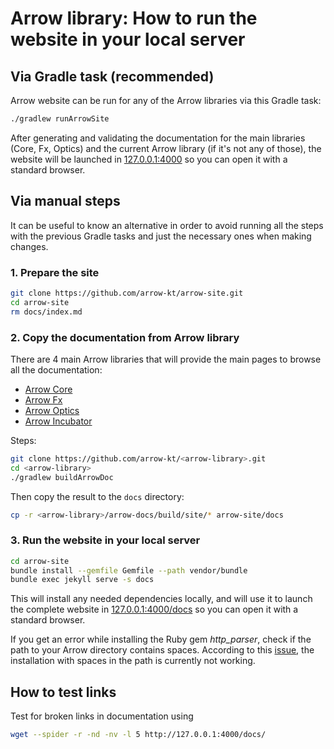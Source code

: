 # Arrow library: How to run the website in your local server

## Via Gradle task (recommended)

Arrow website can be run for any of the Arrow libraries via this Gradle task:

```sh
./gradlew runArrowSite
```

After generating and validating the documentation for the main libraries (Core, Fx, Optics) and the current Arrow library (if it's not any of those), the website will be launched in [127.0.0.1:4000](http://127.0.0.1:4000) so you can open it with a standard browser.

## Via manual steps

It can be useful to know an alternative in order to avoid running all the steps with the previous Gradle tasks and just the necessary ones when making changes.

### 1. Prepare the site

```sh
git clone https://github.com/arrow-kt/arrow-site.git
cd arrow-site
rm docs/index.md
```

### 2. Copy the documentation from Arrow library

There are 4 main Arrow libraries that will provide the main pages to browse all the documentation:

* [Arrow Core](https://github.com/arrow-kt/arrow-core)
* [Arrow Fx](https://github.com/arrow-kt/arrow-fx)
* [Arrow Optics](https://github.com/arrow-kt/arrow-optics)
* [Arrow Incubator](https://github.com/arrow-kt/arrow-incubator)

Steps:

```sh
git clone https://github.com/arrow-kt/<arrow-library>.git
cd <arrow-library>
./gradlew buildArrowDoc
```

Then copy the result to the `docs` directory:

```sh
cp -r <arrow-library>/arrow-docs/build/site/* arrow-site/docs
```

### 3. Run the website in your local server

```sh
cd arrow-site
bundle install --gemfile Gemfile --path vendor/bundle
bundle exec jekyll serve -s docs
```

This will install any needed dependencies locally, and will use it to launch the complete website in [127.0.0.1:4000/docs](http://127.0.0.1:4000/docs) so you can open it with a standard browser.

If you get an error while installing the Ruby gem _http_parser_, check if the path to your Arrow directory contains spaces. According to this [issue](https://github.com/tmm1/http_parser.rb/issues/47), the installation with spaces in the path is currently not working.

## How to test links

Test for broken links in documentation using

```sh
wget --spider -r -nd -nv -l 5 http://127.0.0.1:4000/docs/
```
